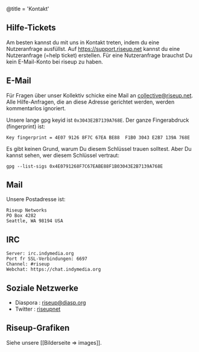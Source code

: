 @title = 'Kontakt'

## Hilfe-Tickets

Am besten kannst du mit uns in Kontakt treten, indem du eine Nutzeranfrage ausfüllst. Auf https://support.riseup.net kannst du eine Nutzeranfrage (=help ticket) erstellen. Für eine Nutzeranfrage brauchst Du kein E-Mail-Konto bei riseup zu haben.

## E-Mail

Für Fragen über unser Kollektiv schicke eine Mail an collective@riseup.net. Alle Hilfe-Anfragen, die an diese Adresse gerichtet werden, werden kommentarlos ignoriert.

Unsere lange gpg keyid ist `0x3043E2B7139A768E`. Der ganze Fingerabdruck (fingerprint) ist:

	Key fingerprint = 4E07 9126 8F7C 67EA BE88  F1B0 3043 E2B7 139A 768E

Es gibt keinen Grund, warum Du diesem Schlüssel trauen solltest. Aber Du kannst sehen, wer diesem Schlüssel vertraut:

	gpg --list-sigs 0x4E0791268F7C67EABE88F1B03043E2B7139A768E

## Mail

Unsere Postadresse ist:

	Riseup Networks
	PO Box 4282
	Seattle, WA 98194 USA

## IRC

	Server: irc.indymedia.org
	Port fr SSL-Verbindungen: 6697
	Channel: #riseup
	Webchat: https://chat.indymedia.org

## Soziale Netzwerke

* Diaspora : [riseup@diasp.org](https://diasp.org/people/e6901810cb670133bdbb782bcb452bd5)
* Twitter : [riseupnet](https://twitter.com/riseupnet)

## Riseup-Grafiken

Siehe unsere [[Bilderseite => images]].
